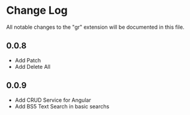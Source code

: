 # Change Log

All notable changes to the "gr" extension will be documented in this file.

## 0.0.8

- Add Patch
- Add Delete All

## 0.0.9

- Add CRUD Service for Angular
- Add BS5 Text Search in basic searchs
